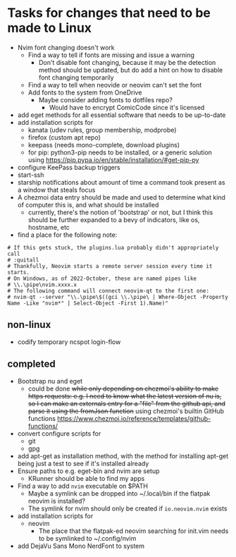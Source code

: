 # Tasks for changes that need to be made to Linux

- Nvim font changing doesn't work
  - Find a way to tell if fonts are missing and issue a warning
    - Don't disable font changing, because it may be the detection method should be updated, but do add a hint on how to disable font changing temporarily
  - Find a way to tell when neovide or neovim can't set the font
  - Add fonts to the system from OneDrive
    - Maybe consider adding fonts to dotfiles repo?
      - Would have to encrypt ComicCode since it's licensed
- add eget methods for all essential software that needs to be up-to-date
- add installation scripts for
  - kanata (udev rules, group membership, modprobe)
  - firefox (custom apt repo)
  - keepass (needs mono-complete, download plugins)
  - for pip: python3-pip needs to be installed, or a generic solution using <https://pip.pypa.io/en/stable/installation/#get-pip-py>
- configure KeePass backup triggers
- start-ssh
- starship notifications about amount of time a command took present as a window that steals focus
- A chezmoi data entry should be made and used to determine what kind of computer this is, and what should be installed
  - currently, there's the notion of 'bootstrap' or not, but I think this should be further expanded to a bevy of indicators, like os, hostname, etc
- find a place for the following note:

```
# If this gets stuck, the plugins.lua probably didn't appropriately call
# :quitall
# Thankfully, Neovim starts a remote server session every time it starts.
# On Windows, as of 2022-October, these are named pipes like
# \\.\pipe\nvim.xxxx.x
# The following command will connect neovim-qt to the first one:
# nvim-qt --server "\\.\pipe\$((gci \\.\pipe\ | Where-Object -Property Name -Like "nvim*" | Select-Object -First 1).Name)"
```

## non-linux

- codify temporary ncspot login-flow

## completed

- Bootstrap nu and eget
  - could be done ~~while only depending on chezmoi's ability to make https requests: e.g. I need to know what the latest version of nu is, so I can make an externals entry for a "file" from the github api, and parse it using the fromJson function~~ using chezmoi's builtin GitHub functions <https://www.chezmoi.io/reference/templates/github-functions/>
- convert configure scripts for
  - git
  - gpg
- add apt-get as installation method, with the method for installing apt-get being just a test to see if it's installed already
- Ensure paths to e.g. eget-bin and  nvim are setup
  - KRunner should be able to find my apps
- Find a way to add `nvim` executable on $PATH
  - Maybe a symlink can be dropped into ~/.local/bin if the flatpak neovim is installed?
  - The symlink for nvim should only be created if `io.neovim.nvim` exists
- add installation scripts for
  - neovim
    - The place that the flatpak-ed neovim searching for init.vim needs to be symlinked to ~/.config/nvim
- add DejaVu Sans Mono NerdFont to system

